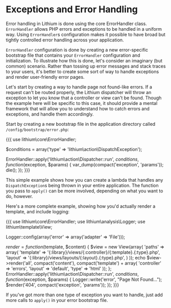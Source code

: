 # Exceptions and Error Handling

Error handling in Lithium is done using the core ErrorHandler class. `ErrorHandler` allows PHP errors and exceptions to be handled in a uniform way. Using `ErrorHandler`s configuration makes it possible to have broad but tightly controlled error handling across your application.

`ErrorHandler` configuration is done by creating a new error-specific bootstrap file that contains your `ErrorHandler` configuration and initialization. To illustrate how this is done, let's consider an imaginary (but common) scenario. Rather than tossing up error messages and stack traces to your users, it's better to create some sort of way to handle exceptions and render user-friendly error pages.

Let's start by creating a way to handle page not found-like errors. If a request can't be routed properly, the Lithium dispatcher will throw an exception to let you know that a controller or view can't be found. Though the example here will be specific to this case, it should provide a mental framework that will allow you to understand how to catch errors and exceptions, and handle them accordingly.

Start by creating a new bootstrap file in the application directory called `/config/bootstrap/error.php`:

{{{
use lithium\core\ErrorHandler;

$conditions = array('type' => 'lithium\action\DispatchException');

ErrorHandler::apply('lithium\action\Dispatcher::run', $conditions, function($exception, $params) {
	var_dump(compact('exception', 'params'));
	die();
});
}}}

This simple example shows how you can create a lambda that handles any `DispatchException`s being thrown in your entire application. The function you pass to `apply()` can be more involved, depending on what you want to do, however.

Here's a more complete example, showing how you'd actually render a template, and include logging:

{{{
use lithium\core\ErrorHandler;
use lithium\analysis\Logger;
use lithium\template\View;

Logger::config(array('error' => array('adapter' => 'File')));

$render = function($template, $content) {
	$view = new View(array(
		'paths' => array(
			'template' => '{:library}/views/{:controller}/{:template}.{:type}.php',
			'layout'   => '{:library}/views/layouts/{:layout}.{:type}.php',
		)
	));
	echo $view->render('all', compact('content'), compact('template') + array(
		'controller' => 'errors',
		'layout' => 'default',
		'type' => 'html'
	));
};
ErrorHandler::apply('lithium\action\Dispatcher::run', $conditions, function($exception, $params) {
	Logger::write('error', "Page Not Found...");
	$render('404', compact('exception', 'params'));
});
}}}

If you've got more than one type of exception you want to handle, just add more calls to `apply()` in your error bootstrap file.
